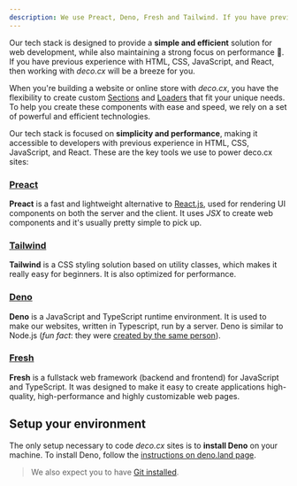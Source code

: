 ```yaml
---
description: We use Preact, Deno, Fresh and Tailwind. If you have previous experience with HTML, CSS, JavaScript, and React, then working with deco.cx will be a breeze for you.
---
```


Our tech stack is designed to provide a **simple and efficient** solution for
web development, while also maintaining a strong focus on performance 🚀. If you
have previous experience with HTML, CSS, JavaScript, and React, then working
with _deco.cx_ will be a breeze for you.

When you're building a website or online store with _deco.cx_, you have the
flexibility to create custom [Sections](/docs/en/concepts/section) and
[Loaders](/docs/en/concepts/loader) that fit your unique needs. To help you
create these components with ease and speed, we rely on a set of powerful and
efficient technologies.

Our tech stack is focused on **simplicity and performance**, making it
accessible to developers with previous experience in HTML, CSS, JavaScript, and
React. These are the key tools we use to power deco.cx sites:

### [Preact](https://preactjs.com/)

**Preact** is a fast and lightweight alternative to
[React.js](https://reactjs.org/), used for rendering UI components on both the
server and the client. It uses _JSX_ to create web components and it's usually
pretty simple to pick up.

### [Tailwind](https://tailwindcss.com)

**Tailwind** is a CSS styling solution based on utility classes, which makes it
really easy for beginners. It is also optimized for performance.

### [Deno](https://deno.land/)

**Deno** is a JavaScript and TypeScript runtime environment. It is used to make
our websites, written in Typescript, run by a server. Deno is similar to Node.js
(_fun fact_: they were
[created by the same person](https://www.youtube.com/watch?v=M3BM9TB-8yA "https://www.youtube.com/watch?v=M3BM9TB-8yA")).

### [Fresh](https://fresh.deno.dev)

**Fresh** is a fullstack web framework (backend and frontend) for JavaScript and
TypeScript. It was designed to make it easy to create applications high-quality,
high-performance and highly customizable web pages.

## Setup your environment

The only setup necessary to code _deco.cx_ sites is to **install Deno** on your
machine. To install Deno, follow the
[instructions on deno.land page](https://deno.land/manual/getting_started/installation "https://deno.land/manual/getting_started/installation").

> We also expect you to have
> [Git installed](https://github.com/git-guides/install-git).
